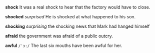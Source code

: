 **shock** 
It was a real shock to hear that the factory would have to close.

**shocked** 
*surprised*
He is shocked at what happened to his son.

**shocking** 
*surprising*
the shocking news that Mark had hanged himself

**afraid**
the government was afraid of a public outcry.

**awful**
`/ˈɔː/`
The last six mouths have been awful for her.